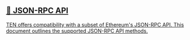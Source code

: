 ## [📄️<!-- --> <!-- -->JSON-RPC API](/docs/api-reference/json-rpc-apis.md)

[TEN offers compatibility with a subset of Ethereum's JSON-RPC API. This document outlines the supported JSON-RPC API methods.](/docs/api-reference/json-rpc-apis.md)
